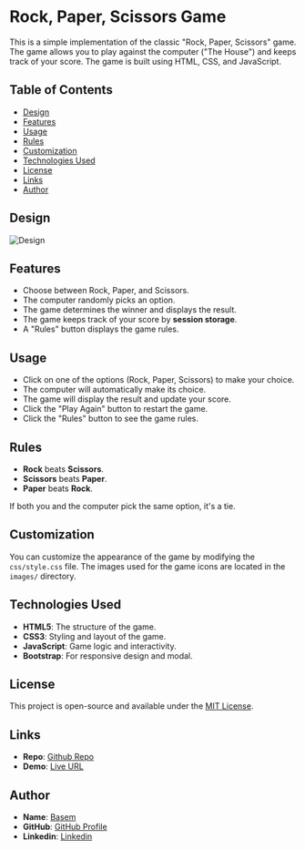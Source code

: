 # Rock, Paper, Scissors Game

This is a simple implementation of the classic "Rock, Paper, Scissors" game. The game allows you to play against the computer ("The House") and keeps track of your score. The game is built using HTML, CSS, and JavaScript.

## Table of Contents

- [Design](#design)
- [Features](#features)
- [Usage](#usage)
- [Rules](#rules)
- [Customization](#customization)
- [Technologies Used](#technologies-used)
- [License](#license)
- [Links](#links)
- [Author](#author)

## Design

![Design](./design/)

## Features

- Choose between Rock, Paper, and Scissors.
- The computer randomly picks an option.
- The game determines the winner and displays the result.
- The game keeps track of your score by **session storage**.
- A "Rules" button displays the game rules.

## Usage

- Click on one of the options (Rock, Paper, Scissors) to make your choice.
- The computer will automatically make its choice.
- The game will display the result and update your score.
- Click the "Play Again" button to restart the game.
- Click the "Rules" button to see the game rules.

## Rules

- **Rock** beats **Scissors**.
- **Scissors** beats **Paper**.
- **Paper** beats **Rock**.

If both you and the computer pick the same option, it's a tie.

## Customization

You can customize the appearance of the game by modifying the `css/style.css` file. The images used for the game icons are located in the `images/` directory.

## Technologies Used

- **HTML5**: The structure of the game.
- **CSS3**: Styling and layout of the game.
- **JavaScript**: Game logic and interactivity.
- **Bootstrap**: For responsive design and modal.

## License

This project is open-source and available under the [MIT License](LICENSE).

## Links

- **Repo**: [Github Repo](https://github.com/basemsameh/Rock-Paper-Scissors-Game.git)
- **Demo**: [Live URL](https://basemsameh.github.io/Advice-Generator-App/)

## Author

- **Name**: [Basem](Basem)
- **GitHub**: [GitHub Profile](https://github.com/basemsameh)
- **Linkedin**: [Linkedin](https://www.linkedin.com/in/basem-sameh-671b5b212/)